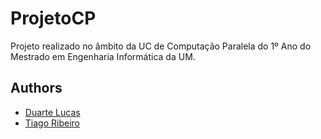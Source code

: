 # ProjetoCP

Projeto realizado no âmbito da UC de Computação Paralela do 1º Ano do Mestrado em Engenharia Informática da UM.

## Authors
* [Duarte Lucas](https://github.com/DuarteAugustoRodriguesLucas)
* [Tiago Ribeiro](https://github.com/tiagoribeiro2001)
